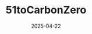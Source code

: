 ---  
layout: startup_page  
title: "51toCarbonZero"  
id: "51tocarbonzero.com"  
permalink: "/51tocarbonzero51tocarbonzero.com04222025/"  
website: "https://www.51tocarbonzero.com/"  
funding_round: ""  
funding_amount: "£3M"  
investors: "Fuel Ventures, angel investors"  
about: "51toCarbonZero is a climatetech company offering a SaaS platform that aggregates and translates carbon data into real-time insights for enterprises. Its AI-driven solution aims to simplify emissions measurement and reduction, empowering companies to take actionable steps towards sustainability and meet regulatory requirements."  
markets: "Climatetech, SaaS, Environmental Services, Business Development, Environmental Consulting, Technical Support"  
hq: "London, England, United Kingdom"  
founded_year: "2021"  
linkedin: "https://www.linkedin.com/company/51tocarbonzero"  
twitter: ""  
instagram: ""  
facebook: ""  
crunchbase: "https://www.crunchbase.com/organization/51-to-carbon-zero"  
pitchbook: "https://pitchbook.com/profiles/company/496201-24"  

date_display: "22-Apr-2025"  
date: "2025-04-22"

# SEO Optimization  
meta_title: "51toCarbonZero -  Funding (£3M)"  
meta_description: "51toCarbonZero, 51toCarbonZero is a climatetech company offering a SaaS platform that aggregates and translates carbon data into real-time insights for enterprises. I..."  
meta_keywords: "51toCarbonZero, Climatetech, SaaS, Environmental Services, Business Development, Environmental Consulting, Technical Support,  funding"  
canonical_url: "https://startup.projectstartups.com/51tocarbonzero51tocarbonzero.com04222025/"  
---